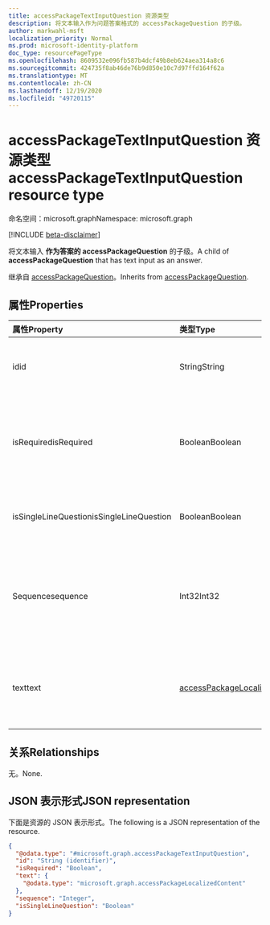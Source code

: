 ```yaml
---
title: accessPackageTextInputQuestion 资源类型
description: 将文本输入作为问题答案格式的 accessPackageQuestion 的子级。
author: markwahl-msft
localization_priority: Normal
ms.prod: microsoft-identity-platform
doc_type: resourcePageType
ms.openlocfilehash: 8609532e096fb587b4dcf49b8eb624aea314a8c6
ms.sourcegitcommit: 424735f8ab46de76b9d850e10c7d97ffd164f62a
ms.translationtype: MT
ms.contentlocale: zh-CN
ms.lasthandoff: 12/19/2020
ms.locfileid: "49720115"
---
```

# <a name="accesspackagetextinputquestion-resource-type"></a><span data-ttu-id="82b83-103">accessPackageTextInputQuestion 资源类型</span><span class="sxs-lookup"><span data-stu-id="82b83-103">accessPackageTextInputQuestion resource type</span></span>

<span data-ttu-id="82b83-104">命名空间：microsoft.graph</span><span class="sxs-lookup"><span data-stu-id="82b83-104">Namespace: microsoft.graph</span></span>

[!INCLUDE [beta-disclaimer](../../includes/beta-disclaimer.md)]

<span data-ttu-id="82b83-105">将文本输入 **作为答案的 accessPackageQuestion** 的子级。</span><span class="sxs-lookup"><span data-stu-id="82b83-105">A child of **accessPackageQuestion** that has text input as an answer.</span></span>

<span data-ttu-id="82b83-106">继承自 [accessPackageQuestion](../resources/accesspackagequestion.md)。</span><span class="sxs-lookup"><span data-stu-id="82b83-106">Inherits from [accessPackageQuestion](../resources/accesspackagequestion.md).</span></span>

## <a name="properties"></a><span data-ttu-id="82b83-107">属性</span><span class="sxs-lookup"><span data-stu-id="82b83-107">Properties</span></span>
|<span data-ttu-id="82b83-108">属性</span><span class="sxs-lookup"><span data-stu-id="82b83-108">Property</span></span>|<span data-ttu-id="82b83-109">类型</span><span class="sxs-lookup"><span data-stu-id="82b83-109">Type</span></span>|<span data-ttu-id="82b83-110">说明</span><span class="sxs-lookup"><span data-stu-id="82b83-110">Description</span></span>|
|:---|:---|:---|
|<span data-ttu-id="82b83-111">id</span><span class="sxs-lookup"><span data-stu-id="82b83-111">id</span></span>|<span data-ttu-id="82b83-112">String</span><span class="sxs-lookup"><span data-stu-id="82b83-112">String</span></span>|<span data-ttu-id="82b83-113">问题的 ID。</span><span class="sxs-lookup"><span data-stu-id="82b83-113">ID of the question.</span></span> <span data-ttu-id="82b83-114">继承自 [accessPackageQuestion](../resources/accesspackagequestion.md)。</span><span class="sxs-lookup"><span data-stu-id="82b83-114">Inherited from [accessPackageQuestion](../resources/accesspackagequestion.md).</span></span>|
|<span data-ttu-id="82b83-115">isRequired</span><span class="sxs-lookup"><span data-stu-id="82b83-115">isRequired</span></span>|<span data-ttu-id="82b83-116">Boolean</span><span class="sxs-lookup"><span data-stu-id="82b83-116">Boolean</span></span>|<span data-ttu-id="82b83-117">指示请求者是否需要提供答案。</span><span class="sxs-lookup"><span data-stu-id="82b83-117">Indicates whether the requestor is required to supply an answer or not.</span></span> <span data-ttu-id="82b83-118">继承自 [accessPackageQuestion](../resources/accesspackagequestion.md)。</span><span class="sxs-lookup"><span data-stu-id="82b83-118">Inherited from [accessPackageQuestion](../resources/accesspackagequestion.md).</span></span>|
|<span data-ttu-id="82b83-119">isSingleLineQuestion</span><span class="sxs-lookup"><span data-stu-id="82b83-119">isSingleLineQuestion</span></span>|<span data-ttu-id="82b83-120">Boolean</span><span class="sxs-lookup"><span data-stu-id="82b83-120">Boolean</span></span>|<span data-ttu-id="82b83-121">指示答案是单行格式还是多行格式。</span><span class="sxs-lookup"><span data-stu-id="82b83-121">Indicates whether the answer will be in single or multiple line format.</span></span>|
|<span data-ttu-id="82b83-122">Sequence</span><span class="sxs-lookup"><span data-stu-id="82b83-122">sequence</span></span>|<span data-ttu-id="82b83-123">Int32</span><span class="sxs-lookup"><span data-stu-id="82b83-123">Int32</span></span>|<span data-ttu-id="82b83-124">向请求者显示问题列表时此问题的相对位置。</span><span class="sxs-lookup"><span data-stu-id="82b83-124">Relative position of this question when displaying a list of questions to the requestor.</span></span> <span data-ttu-id="82b83-125">继承自 [accessPackageQuestion](../resources/accesspackagequestion.md)。</span><span class="sxs-lookup"><span data-stu-id="82b83-125">Inherited from [accessPackageQuestion](../resources/accesspackagequestion.md).</span></span>|
|<span data-ttu-id="82b83-126">text</span><span class="sxs-lookup"><span data-stu-id="82b83-126">text</span></span>|[<span data-ttu-id="82b83-127">accessPackageLocalizedContent</span><span class="sxs-lookup"><span data-stu-id="82b83-127">accessPackageLocalizedContent</span></span>](../resources/accesspackagelocalizedcontent.md)|<span data-ttu-id="82b83-128">要向请求者显示的问题的文本。</span><span class="sxs-lookup"><span data-stu-id="82b83-128">The text of the question to show to the requestor.</span></span> <span data-ttu-id="82b83-129">继承自 [accessPackageQuestion](../resources/accesspackagequestion.md)。</span><span class="sxs-lookup"><span data-stu-id="82b83-129">Inherited from [accessPackageQuestion](../resources/accesspackagequestion.md).</span></span>|

## <a name="relationships"></a><span data-ttu-id="82b83-130">关系</span><span class="sxs-lookup"><span data-stu-id="82b83-130">Relationships</span></span>
<span data-ttu-id="82b83-131">无。</span><span class="sxs-lookup"><span data-stu-id="82b83-131">None.</span></span>

## <a name="json-representation"></a><span data-ttu-id="82b83-132">JSON 表示形式</span><span class="sxs-lookup"><span data-stu-id="82b83-132">JSON representation</span></span>
<span data-ttu-id="82b83-133">下面是资源的 JSON 表示形式。</span><span class="sxs-lookup"><span data-stu-id="82b83-133">The following is a JSON representation of the resource.</span></span>
<!-- {
  "blockType": "resource",
  "@odata.type": "microsoft.graph.accessPackageTextInputQuestion"
}
-->
``` json
{
  "@odata.type": "#microsoft.graph.accessPackageTextInputQuestion",
  "id": "String (identifier)",
  "isRequired": "Boolean",
  "text": {
    "@odata.type": "microsoft.graph.accessPackageLocalizedContent"
  },
  "sequence": "Integer",
  "isSingleLineQuestion": "Boolean"
}
```

